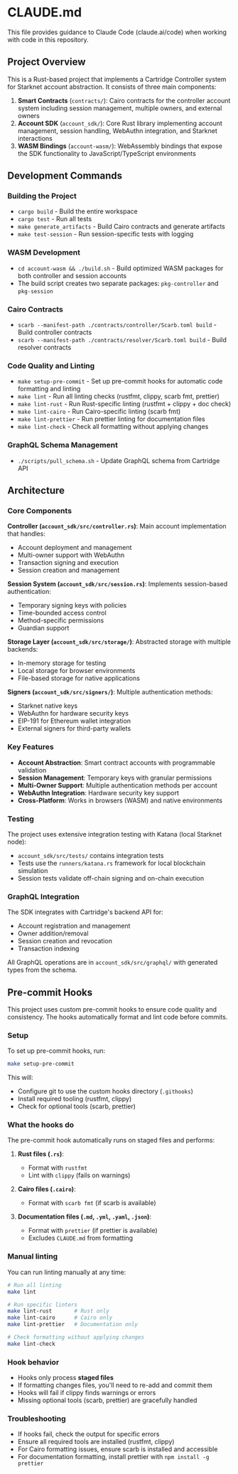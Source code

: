 # CLAUDE.md

This file provides guidance to Claude Code (claude.ai/code) when working with code in this repository.

## Project Overview

This is a Rust-based project that implements a Cartridge Controller system for Starknet account abstraction. It consists of three main components:

1. **Smart Contracts** (`contracts/`): Cairo contracts for the controller account system including session management, multiple owners, and external owners
2. **Account SDK** (`account_sdk/`): Core Rust library implementing account management, session handling, WebAuthn integration, and Starknet interactions
3. **WASM Bindings** (`account-wasm/`): WebAssembly bindings that expose the SDK functionality to JavaScript/TypeScript environments

## Development Commands

### Building the Project
- `cargo build` - Build the entire workspace
- `cargo test` - Run all tests
- `make generate_artifacts` - Build Cairo contracts and generate artifacts
- `make test-session` - Run session-specific tests with logging

### WASM Development
- `cd account-wasm && ./build.sh` - Build optimized WASM packages for both controller and session accounts
- The build script creates two separate packages: `pkg-controller` and `pkg-session`

### Cairo Contracts
- `scarb --manifest-path ./contracts/controller/Scarb.toml build` - Build controller contracts
- `scarb --manifest-path ./contracts/resolver/Scarb.toml build` - Build resolver contracts

### Code Quality and Linting
- `make setup-pre-commit` - Set up pre-commit hooks for automatic code formatting and linting
- `make lint` - Run all linting checks (rustfmt, clippy, scarb fmt, prettier)
- `make lint-rust` - Run Rust-specific linting (rustfmt + clippy + doc check)
- `make lint-cairo` - Run Cairo-specific linting (scarb fmt)
- `make lint-prettier` - Run prettier linting for documentation files
- `make lint-check` - Check all formatting without applying changes

### GraphQL Schema Management
- `./scripts/pull_schema.sh` - Update GraphQL schema from Cartridge API

## Architecture

### Core Components

**Controller (`account_sdk/src/controller.rs`)**: Main account implementation that handles:
- Account deployment and management
- Multi-owner support with WebAuthn
- Transaction signing and execution
- Session creation and management

**Session System (`account_sdk/src/session.rs`)**: Implements session-based authentication:
- Temporary signing keys with policies
- Time-bounded access control
- Method-specific permissions
- Guardian support

**Storage Layer (`account_sdk/src/storage/`)**: Abstracted storage with multiple backends:
- In-memory storage for testing
- Local storage for browser environments  
- File-based storage for native applications

**Signers (`account_sdk/src/signers/`)**: Multiple authentication methods:
- Starknet native keys
- WebAuthn for hardware security keys
- EIP-191 for Ethereum wallet integration
- External signers for third-party wallets

### Key Features

- **Account Abstraction**: Smart contract accounts with programmable validation
- **Session Management**: Temporary keys with granular permissions
- **Multi-Owner Support**: Multiple authentication methods per account
- **WebAuthn Integration**: Hardware security key support
- **Cross-Platform**: Works in browsers (WASM) and native environments

### Testing

The project uses extensive integration testing with Katana (local Starknet node):
- `account_sdk/src/tests/` contains integration tests
- Tests use the `runners/katana.rs` framework for local blockchain simulation
- Session tests validate off-chain signing and on-chain execution

### GraphQL Integration

The SDK integrates with Cartridge's backend API for:
- Account registration and management
- Owner addition/removal
- Session creation and revocation
- Transaction indexing

All GraphQL operations are in `account_sdk/src/graphql/` with generated types from the schema.

## Pre-commit Hooks

This project uses custom pre-commit hooks to ensure code quality and consistency. The hooks automatically format and lint code before commits.

### Setup

To set up pre-commit hooks, run:

```bash
make setup-pre-commit
```

This will:
- Configure git to use the custom hooks directory (`.githooks`)
- Install required tooling (rustfmt, clippy)
- Check for optional tools (scarb, prettier)

### What the hooks do

The pre-commit hook automatically runs on staged files and performs:

1. **Rust files (`.rs`)**: 
   - Format with `rustfmt`
   - Lint with `clippy` (fails on warnings)

2. **Cairo files (`.cairo`)**:
   - Format with `scarb fmt` (if scarb is available)

3. **Documentation files (`.md`, `.yml`, `.yaml`, `.json`)**:
   - Format with `prettier` (if prettier is available)
   - Excludes `CLAUDE.md` from formatting

### Manual linting

You can run linting manually at any time:

```bash
# Run all linting
make lint

# Run specific linters
make lint-rust       # Rust only
make lint-cairo      # Cairo only  
make lint-prettier   # Documentation only

# Check formatting without applying changes
make lint-check
```

### Hook behavior

- Hooks only process **staged files**
- If formatting changes files, you'll need to re-add and commit them
- Hooks will fail if clippy finds warnings or errors
- Missing optional tools (scarb, prettier) are gracefully handled

### Troubleshooting

- If hooks fail, check the output for specific errors
- Ensure all required tools are installed (rustfmt, clippy)
- For Cairo formatting issues, ensure scarb is installed and accessible
- For documentation formatting, install prettier with `npm install -g prettier`